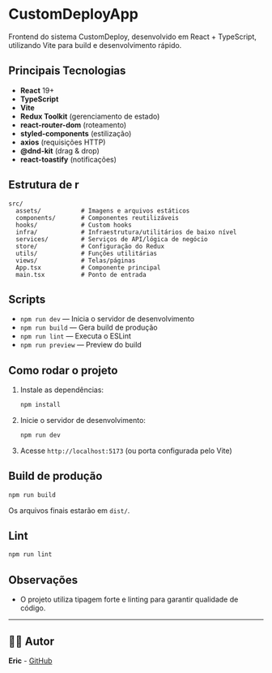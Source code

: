 # CustomDeployApp

Frontend do sistema CustomDeploy, desenvolvido em React + TypeScript, utilizando Vite para build e desenvolvimento rápido.

## Principais Tecnologias
- **React** 19+
- **TypeScript**
- **Vite**
- **Redux Toolkit** (gerenciamento de estado)
- **react-router-dom** (roteamento)
- **styled-components** (estilização)
- **axios** (requisições HTTP)
- **@dnd-kit** (drag & drop)
- **react-toastify** (notificações)

## Estrutura de r
```
src/
  assets/           # Imagens e arquivos estáticos
  components/       # Componentes reutilizáveis
  hooks/            # Custom hooks
  infra/            # Infraestrutura/utilitários de baixo nível
  services/         # Serviços de API/lógica de negócio
  store/            # Configuração do Redux
  utils/            # Funções utilitárias
  views/            # Telas/páginas
  App.tsx           # Componente principal
  main.tsx          # Ponto de entrada
```

## Scripts
- `npm run dev` — Inicia o servidor de desenvolvimento
- `npm run build` — Gera build de produção
- `npm run lint` — Executa o ESLint
- `npm run preview` — Preview do build

## Como rodar o projeto
1. Instale as dependências:
   ```sh
   npm install
   ```
2. Inicie o servidor de desenvolvimento:
   ```sh
   npm run dev
   ```
3. Acesse `http://localhost:5173` (ou porta configurada pelo Vite)

## Build de produção
```sh
npm run build
```
Os arquivos finais estarão em `dist/`.

## Lint
```sh
npm run lint
```

## Observações
- O projeto utiliza tipagem forte e linting para garantir qualidade de código.

---

## 👨‍💻 Autor

**Eric** - [GitHub](https://github.com/EricCoisa)